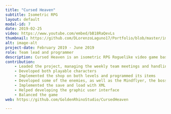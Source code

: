 ```yaml
---
title: "Cursed Heaven"
subtitle: Isometric RPG
layout: default
modal-id: 7
date: 2019-02-25
video: https://www.youtube.com/embed/bB18RaQevLs
thumbnail: https://github.com/DLorenzoLaguno17/Portfolio/blob/master/img/portfolio/CursedHeaven.gif?raw=true
alt: image-alt
project-date: February 2019 - June 2019
role: Team lead and programmer
description: Cursed Heaven is an isometric RPG Roguelike video game based in Final Fantasy Tactics that was developed in C++ by seven students in second course. In it you have two different characters with their own abilities that must overcome all sorts of enemies and two bosses, one for each level, in order to beat the game. There is also a shop in each level where you can buy health potions or improve your character's statistics.
contribution: 
    - Leaded the project, managing the weekly team meetings and handling the task distribution
    - Developed both playable characters
    - Implemented the shop on both levels and programmed its items
    - Developed some of the enemies, as well as the Mindflyer, the boss of the first level 
    - Implemented the save and load with XML
    - Helped developing the graphic user interface
    - Balanced the game
web: https://github.com/GoldenRhinoStudio/CursedHeaven

---
```

